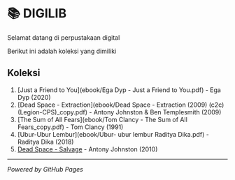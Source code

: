 # 📚 DIGILIB 

Selamat datang di perpustakaan digital

Berikut ini adalah koleksi yang dimiliki

## Koleksi
1. [Just a Friend to You](ebook/Ega Dyp - Just a Friend to You.pdf) - Ega Dyp (2020)
2. [Dead Space - Extraction](ebook/Dead Space - Extraction (2009) (c2c) (Legion-CPS)_copy.pdf) - Antony Johnston & Ben Templesmith (2009)
3. [The Sum of All Fears](ebook/Tom Clancy - The Sum of All Fears_copy.pdf) - Tom Clancy (1991)
4. [Ubur-Ubur Lembur](ebook/Ubur- ubur lembur Raditya Dika.pdf) - Raditya Dika (2018)
5. [Dead Space - Salvage](ebook/Dead_Space_Salvage_(2010)_copy.pdf) - Antony Johnston (2010)
---

*_Powered by GitHub Pages_*
